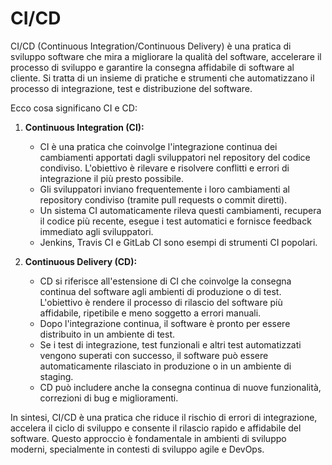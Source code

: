 # CI/CD

CI/CD (Continuous Integration/Continuous Delivery) è una pratica di sviluppo software che mira a migliorare la qualità del software, accelerare il processo di sviluppo e garantire la consegna affidabile di software al cliente. Si tratta di un insieme di pratiche e strumenti che automatizzano il processo di integrazione, test e distribuzione del software.

Ecco cosa significano CI e CD:

1. **Continuous Integration (CI):**
   - CI è una pratica che coinvolge l'integrazione continua dei cambiamenti apportati dagli sviluppatori nel repository del codice condiviso. L'obiettivo è rilevare e risolvere conflitti e errori di integrazione il più presto possibile.
   - Gli sviluppatori inviano frequentemente i loro cambiamenti al repository condiviso (tramite pull requests o commit diretti).
   - Un sistema CI automaticamente rileva questi cambiamenti, recupera il codice più recente, esegue i test automatici e fornisce feedback immediato agli sviluppatori.
   - Jenkins, Travis CI e GitLab CI sono esempi di strumenti CI popolari.

2. **Continuous Delivery (CD):**
   - CD si riferisce all'estensione di CI che coinvolge la consegna continua del software agli ambienti di produzione o di test. L'obiettivo è rendere il processo di rilascio del software più affidabile, ripetibile e meno soggetto a errori manuali.
   - Dopo l'integrazione continua, il software è pronto per essere distribuito in un ambiente di test.
   - Se i test di integrazione, test funzionali e altri test automatizzati vengono superati con successo, il software può essere automaticamente rilasciato in produzione o in un ambiente di staging.
   - CD può includere anche la consegna continua di nuove funzionalità, correzioni di bug e miglioramenti.

In sintesi, CI/CD è una pratica che riduce il rischio di errori di integrazione, accelera il ciclo di sviluppo e consente il rilascio rapido e affidabile del software. Questo approccio è fondamentale in ambienti di sviluppo moderni, specialmente in contesti di sviluppo agile e DevOps.
